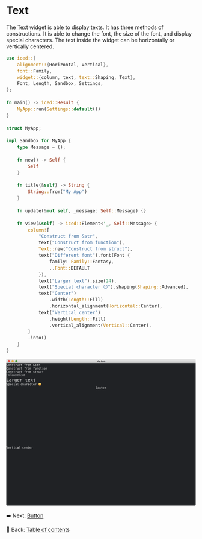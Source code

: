 # Text

The [Text](https://docs.iced.rs/iced/widget/type.Text.html) widget is able to display texts.
It has three methods of constructions.
It is able to change the font, the size of the font, and display special characters.
The text inside the widget can be horizontally or vertically centered.

```rust
use iced::{
    alignment::{Horizontal, Vertical},
    font::Family,
    widget::{column, text, text::Shaping, Text},
    Font, Length, Sandbox, Settings,
};

fn main() -> iced::Result {
    MyApp::run(Settings::default())
}

struct MyApp;

impl Sandbox for MyApp {
    type Message = ();

    fn new() -> Self {
        Self
    }

    fn title(&self) -> String {
        String::from("My App")
    }

    fn update(&mut self, _message: Self::Message) {}

    fn view(&self) -> iced::Element<'_, Self::Message> {
        column![
            "Construct from &str",
            text("Construct from function"),
            Text::new("Construct from struct"),
            text("Different font").font(Font {
                family: Family::Fantasy,
                ..Font::DEFAULT
            }),
            text("Larger text").size(24),
            text("Special character 😊").shaping(Shaping::Advanced),
            text("Center")
                .width(Length::Fill)
                .horizontal_alignment(Horizontal::Center),
            text("Vertical center")
                .height(Length::Fill)
                .vertical_alignment(Vertical::Center),
        ]
        .into()
    }
}
```

![Text](./pic/text.png)

:arrow_right:  Next: [Button](./button.md)

:blue_book: Back: [Table of contents](./../README.md)
